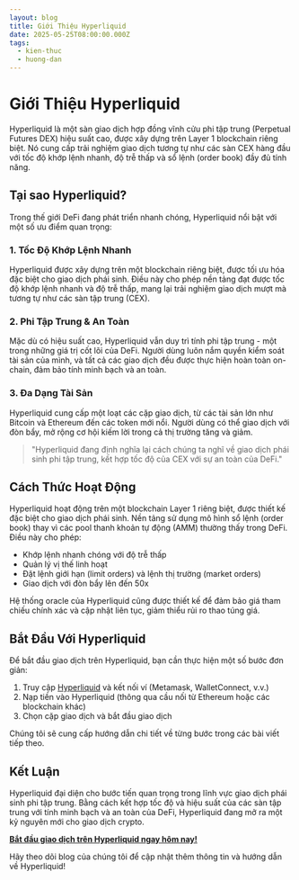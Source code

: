 ```yaml
---
layout: blog
title: Giới Thiệu Hyperliquid
date: 2025-05-25T08:00:00.000Z
tags:
  - kien-thuc
  - huong-dan
---
```

# Giới Thiệu Hyperliquid

Hyperliquid là một sàn giao dịch hợp đồng vĩnh cửu phi tập trung (Perpetual Futures DEX) hiệu suất cao, được xây dựng trên Layer 1 blockchain riêng biệt. Nó cung cấp trải nghiệm giao dịch tương tự như các sàn CEX hàng đầu với tốc độ khớp lệnh nhanh, độ trễ thấp và sổ lệnh (order book) đầy đủ tính năng.

## Tại sao Hyperliquid?

Trong thế giới DeFi đang phát triển nhanh chóng, Hyperliquid nổi bật với một số ưu điểm quan trọng:

### 1. Tốc Độ Khớp Lệnh Nhanh

Hyperliquid được xây dựng trên một blockchain riêng biệt, được tối ưu hóa đặc biệt cho giao dịch phái sinh. Điều này cho phép nền tảng đạt được tốc độ khớp lệnh nhanh và độ trễ thấp, mang lại trải nghiệm giao dịch mượt mà tương tự như các sàn tập trung (CEX).

### 2. Phi Tập Trung & An Toàn

Mặc dù có hiệu suất cao, Hyperliquid vẫn duy trì tính phi tập trung - một trong những giá trị cốt lõi của DeFi. Người dùng luôn nắm quyền kiểm soát tài sản của mình, và tất cả các giao dịch đều được thực hiện hoàn toàn on-chain, đảm bảo tính minh bạch và an toàn.

### 3. Đa Dạng Tài Sản

Hyperliquid cung cấp một loạt các cặp giao dịch, từ các tài sản lớn như Bitcoin và Ethereum đến các token mới nổi. Người dùng có thể giao dịch với đòn bẩy, mở rộng cơ hội kiếm lời trong cả thị trường tăng và giảm.

> "Hyperliquid đang định nghĩa lại cách chúng ta nghĩ về giao dịch phái sinh phi tập trung, kết hợp tốc độ của CEX với sự an toàn của DeFi."

## Cách Thức Hoạt Động

Hyperliquid hoạt động trên một blockchain Layer 1 riêng biệt, được thiết kế đặc biệt cho giao dịch phái sinh. Nền tảng sử dụng mô hình sổ lệnh (order book) thay vì các pool thanh khoản tự động (AMM) thường thấy trong DeFi. Điều này cho phép:

- Khớp lệnh nhanh chóng với độ trễ thấp
- Quản lý vị thế linh hoạt
- Đặt lệnh giới hạn (limit orders) và lệnh thị trường (market orders)
- Giao dịch với đòn bẩy lên đến 50x

Hệ thống oracle của Hyperliquid cũng được thiết kế để đảm bảo giá tham chiếu chính xác và cập nhật liên tục, giảm thiểu rủi ro thao túng giá.

## Bắt Đầu Với Hyperliquid

Để bắt đầu giao dịch trên Hyperliquid, bạn cần thực hiện một số bước đơn giản:

1. Truy cập [Hyperliquid](https://app.hyperliquid.xyz/join/VN84) và kết nối ví (Metamask, WalletConnect, v.v.)
2. Nạp tiền vào Hyperliquid (thông qua cầu nối từ Ethereum hoặc các blockchain khác)
3. Chọn cặp giao dịch và bắt đầu giao dịch

Chúng tôi sẽ cung cấp hướng dẫn chi tiết về từng bước trong các bài viết tiếp theo.

## Kết Luận

Hyperliquid đại diện cho bước tiến quan trọng trong lĩnh vực giao dịch phái sinh phi tập trung. Bằng cách kết hợp tốc độ và hiệu suất của các sàn tập trung với tính minh bạch và an toàn của DeFi, Hyperliquid đang mở ra một kỷ nguyên mới cho giao dịch crypto.

**[Bắt đầu giao dịch trên Hyperliquid ngay hôm nay!](https://app.hyperliquid.xyz/join/VN84)**

Hãy theo dõi blog của chúng tôi để cập nhật thêm thông tin và hướng dẫn về Hyperliquid!
